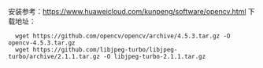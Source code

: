 安装参考：https://www.huaweicloud.com/kunpeng/software/opencv.html
下载地址：
```
  wget https://github.com/opencv/opencv/archive/4.5.3.tar.gz -O opencv-4.5.3.tar.gz
  wget https://github.com/libjpeg-turbo/libjpeg-turbo/archive/2.1.1.tar.gz -O libjpeg-turbo-2.1.1.tar.gz
```

